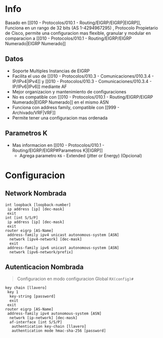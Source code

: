 # Info
Basado en [[010 - Protocolos/010.1 - Routing/EIGRP/EIGRP|EIGRP]], Funciona en un rango de 32 bits (AS 1-4294967295) , Protocolo Propietario de Cisco, permite una configuracion mas flexible, granular y modular en comparacion a [[010 - Protocolos/010.1 - Routing/EIGRP/EIGRP Numerado|EIGRP Numerado]]

## Datos
- Soporte Multiples Instancias de EIGRP
- Facilita el uso de [[010 - Protocolos/010.3 - Comunicaciones/010.3.4 - IP/IPv4|IPv4]] y [[010 - Protocolos/010.3 - Comunicaciones/010.3.4 - IP/IPv6|IPv6]] mediante AF
- Mejor organizacion y mantenimiento de configuraciones
- No es compatible con [[010 - Protocolos/010.1 - Routing/EIGRP/EIGRP Numerado|EIGRP Numerado]] en el mismo ASN
- Funciona con address family, compatible con [[999 - Archivado/VRF|VRF]]
- Permite tener una configuracion mas ordenada

## Parametros K
- Mas informacion en [[010 - Protocolos/010.1 - Routing/EIGRP/EIGRP#Parametros K|EIGRP]]
	- Agrega parametro `K6` - Extended (jitter or Energy) (Opcional)

# Configuracion
## Network Nombrada
```
int loopback [loopback-number]
 ip address [ip] [dec-mask]
 exit
int [int S/S/P]
 ip address [ip] [dec-mask]
 exit
router eigrp [AS-Name]
 address-family ipv4 unicast autonomous-system [ASN]
  network [ipv4-network] [dec-mask]
  exit
 address-family ipv6 unicast autonomous-system [ASN]
  network [ipv6-network/prefix]
```
## Autenticacion Nombrada
> Configuracion en modo configuracion Global `RX(config)#`
```
key chain [llavero]
 key 1
  key-string [password]
  exit
 exit
router eigrp [AS-Name]
 address-family ipv4 autonomous-system [ASN]
  network [ip-network] [dec-mask]
  af-interface [int S/S/P]
   authentication key-chain [llavero]
   authentication mode hmac-sha-256 [password]
```
